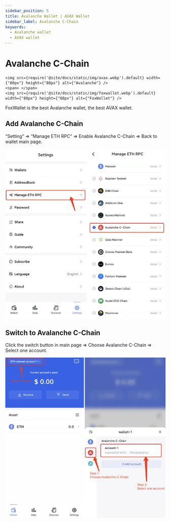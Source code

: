 ```yaml
---
sidebar_position: 5
title: Avalanche Wallet | AVAX Wallet
sidebar_label: Avalanche C-Chain
keywords:
  - Avalanche wallet
  - AVAX wallet
---
```


# Avalanche C-Chain
```mdx-code-block
<img src={require('@site/docs/static/img/avax.webp').default} width={"80px"} height={"80px"} alt={"Avalanche"} />
<span> </span>
<img src={require('@site/docs/static/img/foxwallet.webp').default} width={"80px"} height={"80px"} alt={"FoxWallet"} />
```
FoxWallet is the best Avalanche wallet, the best AVAX wallet.

## Add Avalanche C-Chain

“Setting” => “Manage ETH RPC” => Enable Avalanche C-Chain => Back to wallet main page.

![](../img/add-avalanche.webp)

## Switch to Avalanche C-Chain

Click the switch button in main page => Choose Avalanche C-Chain => Select one account.

![](../img/switch-avalanche.webp)
